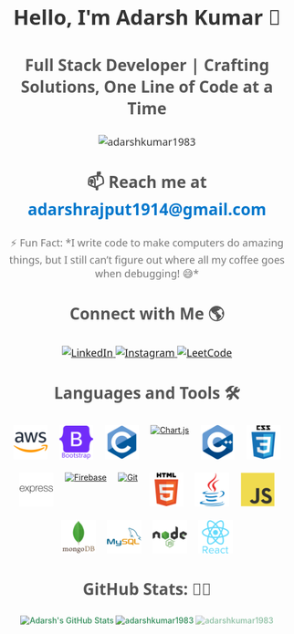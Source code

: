 <h1 align="center" style="font-family: 'Segoe UI', Tahoma, Geneva, Verdana, sans-serif; font-size: 36px; font-weight: bold; color: #333;">Hello, I'm Adarsh Kumar 👋</h1>
<h3 align="center" style="font-family: 'Segoe UI', Tahoma, Geneva, Verdana, sans-serif; font-size: 28px; font-weight: 600; color: #555;">Full Stack Developer | Crafting Solutions, One Line of Code at a Time</h3>

<!-- Animated Lottie File -->
<div align="center">
  <lottie-player src="https://assets3.lottiefiles.com/packages/lf20_tfb3estd.json" background="transparent" speed="1" style="width: 300px; height: 300px;" loop autoplay></lottie-player>
</div>

<p align="center" style="font-family: 'Segoe UI', Tahoma, Geneva, Verdana, sans-serif; font-size: 18px; color: #333;">
  <img src="https://komarev.com/ghpvc/?username=adarshkumar1983&label=Profile%20views&color=0e75b6&style=flat" alt="adarshkumar1983" />
</p>

<h3 align="center" style="font-family: 'Segoe UI', Tahoma, Geneva, Verdana, sans-serif; font-size: 28px; font-weight: 600; color: #555;">📫 Reach me at <a href="mailto:adarshrajput1914@gmail.com" style="color: #0077cc; text-decoration: none;"><strong>adarshrajput1914@gmail.com</strong></a></h3>
<p align="center" style="font-family: 'Segoe UI', Tahoma, Geneva, Verdana, sans-serif; font-size: 18px; color: #777;"><p align="center" style="font-family: 'Segoe UI', Tahoma, Geneva, Verdana, sans-serif; font-size: 18px; color: #777;">
  ⚡ Fun Fact: *I write code to make computers do amazing things, but I still can’t figure out where all my coffee goes when debugging! 😅*
</p>




<h3 align="center" style="font-family: 'Segoe UI', Tahoma, Geneva, Verdana, sans-serif; font-size: 28px; font-weight: 600; color: #555;">Connect with Me 🌎</h3>
<p align="center" style="font-family: 'Segoe UI', Tahoma, Geneva, Verdana, sans-serif; font-size: 18px;">
  <a href="https://linkedin.com/in/your-linkedin" target="_blank">
    <img src="https://raw.githubusercontent.com/rahuldkjain/github-profile-readme-generator/master/src/images/icons/Social/linked-in-alt.svg" alt="LinkedIn" height="30" width="40" class="social-icon"/>
  </a>
  <a href="https://instagram.com/adarsh4240" target="_blank">
    <img src="https://raw.githubusercontent.com/rahuldkjain/github-profile-readme-generator/master/src/images/icons/Social/instagram.svg" alt="Instagram" height="30" width="40" class="social-icon"/>
  </a>
  <a href="https://www.leetcode.com/adarshrajput1914" target="_blank">
    <img src="https://raw.githubusercontent.com/rahuldkjain/github-profile-readme-generator/master/src/images/icons/Social/leet-code.svg" alt="LeetCode" height="30" width="40" class="social-icon"/>
  </a>
</p>

<style>
  /* Cool Hover Effects for Social Icons */
  .social-icon {
    transition: transform 0.3s ease, filter 0.3s ease;
  }

  .social-icon:hover {
    transform: scale(1.2) rotate(10deg);
    filter: drop-shadow(0 0 10px rgba(0, 0, 0, 0.2));
  }

  /* Fun Fact Animation */
  p {
    animation: bounce 2s infinite;
    color: #2e8b57;
    font-weight: 500;
  }

  @keyframes bounce {
    0%, 100% {
      transform: translateY(0);
    }
    50% {
      transform: translateY(-10px);
    }
  }

  /* Title Styling for Reach Me */
  h3 {
    animation: fadeIn 1s ease-in-out;
    color: #444;
  }

  /* Fade-in effect for Reach Me title */
  @keyframes fadeIn {
    0% { opacity: 0; }
    100% { opacity: 1; }
  }
</style>
  <h3 align="center" style="font-family: 'Segoe UI', Tahoma, Geneva, Verdana, sans-serif; font-size: 28px; font-weight: 600; color: #555;">Languages and Tools 🛠️</h3>

  <div align="center" class="tools-container">
    <!-- Add animation on hover for each icon -->
    <a href="https://aws.amazon.com" target="_blank" rel="noreferrer">
      <img src="https://raw.githubusercontent.com/devicons/devicon/master/icons/amazonwebservices/amazonwebservices-original-wordmark.svg" alt="AWS" width="60" height="60" class="tool-icon"/>
    </a>
    <a href="https://getbootstrap.com" target="_blank" rel="noreferrer">
      <img src="https://raw.githubusercontent.com/devicons/devicon/master/icons/bootstrap/bootstrap-plain-wordmark.svg" alt="Bootstrap" width="60" height="60" class="tool-icon"/>
    </a>
    <a href="https://www.cprogramming.com/" target="_blank" rel="noreferrer">
      <img src="https://raw.githubusercontent.com/devicons/devicon/master/icons/c/c-original.svg" alt="C" width="60" height="60" class="tool-icon"/>
    </a>
    <a href="https://www.chartjs.org" target="_blank" rel="noreferrer">
      <img src="https://www.chartjs.org/media/logo-title.svg" alt="Chart.js" width="60" height="60" class="tool-icon"/>
    </a>
    <a href="https://www.w3schools.com/cpp/" target="_blank" rel="noreferrer">
      <img src="https://raw.githubusercontent.com/devicons/devicon/master/icons/cplusplus/cplusplus-original.svg" alt="C++" width="60" height="60" class="tool-icon"/>
    </a>
    <a href="https://www.w3schools.com/css/" target="_blank" rel="noreferrer">
      <img src="https://raw.githubusercontent.com/devicons/devicon/master/icons/css3/css3-original-wordmark.svg" alt="CSS3" width="60" height="60" class="tool-icon"/>
    </a>
    <a href="https://expressjs.com" target="_blank" rel="noreferrer">
      <img src="https://raw.githubusercontent.com/devicons/devicon/master/icons/express/express-original-wordmark.svg" alt="Express" width="60" height="60" class="tool-icon"/>
    </a>
    <a href="https://firebase.google.com/" target="_blank" rel="noreferrer">
      <img src="https://www.vectorlogo.zone/logos/firebase/firebase-icon.svg" alt="Firebase" width="60" height="60" class="tool-icon"/>
    </a>
    <a href="https://git-scm.com/" target="_blank" rel="noreferrer">
      <img src="https://www.vectorlogo.zone/logos/git-scm/git-scm-icon.svg" alt="Git" width="60" height="60" class="tool-icon"/>
    </a>
    <a href="https://www.w3.org/html/" target="_blank" rel="noreferrer">
      <img src="https://raw.githubusercontent.com/devicons/devicon/master/icons/html5/html5-original-wordmark.svg" alt="HTML5" width="60" height="60" class="tool-icon"/>
    </a>
    <a href="https://www.java.com" target="_blank" rel="noreferrer">
      <img src="https://raw.githubusercontent.com/devicons/devicon/master/icons/java/java-original.svg" alt="Java" width="60" height="60" class="tool-icon"/>
    </a>
    <a href="https://developer.mozilla.org/en-US/docs/Web/JavaScript" target="_blank" rel="noreferrer">
      <img src="https://raw.githubusercontent.com/devicons/devicon/master/icons/javascript/javascript-original.svg" alt="JavaScript" width="60" height="60" class="tool-icon"/>
    </a>
    <a href="https://www.mongodb.com/" target="_blank" rel="noreferrer">
      <img src="https://raw.githubusercontent.com/devicons/devicon/master/icons/mongodb/mongodb-original-wordmark.svg" alt="MongoDB" width="60" height="60" class="tool-icon"/>
    </a>
    <a href="https://www.mysql.com/" target="_blank" rel="noreferrer">
      <img src="https://raw.githubusercontent.com/devicons/devicon/master/icons/mysql/mysql-original-wordmark.svg" alt="MySQL" width="60" height="60" class="tool-icon"/>
    </a>
    <a href="https://nodejs.org" target="_blank" rel="noreferrer">
      <img src="https://raw.githubusercontent.com/devicons/devicon/master/icons/nodejs/nodejs-original-wordmark.svg" alt="Node.js" width="60" height="60" class="tool-icon"/>
    </a>
    <a href="https://reactjs.org" target="_blank" rel="noreferrer">
      <img src="https://raw.githubusercontent.com/devicons/devicon/master/icons/react/react-original-wordmark.svg" alt="React" width="60" height="60" class="tool-icon"/>
    </a>
  </div>
  
  <style>
    .tools-container {
      display: flex;
      flex-wrap: wrap;
      justify-content: center;
      gap: 20px;
    }
  
    .tool-icon {
      transition: transform 0.4s ease, opacity 0.4s ease;
    }
  
    .tool-icon:hover {
      transform: scale(1.2) rotate(15deg);
      opacity: 0.9;
    }
  
    /* Fade-in animation for the whole section */
    .tools-container {
      animation: fadeIn 1.5s ease-in-out;
    }
  
    @keyframes fadeIn {
      0% { opacity: 0; }
      100% { opacity: 1; }
    }
  </style>

<h3 align="center" style="font-family: 'Segoe UI', Tahoma, Geneva, Verdana, sans-serif; font-size: 28px; font-weight: 600; color: #555;">GitHub Stats: 📡📡</h3>

<p align="center">
  <img src="https://github-readme-stats.vercel.app/api?username=adarshkumar1983&show_icons=true&hide=prs&count_private=true&theme=radical" alt="Adarsh's GitHub Stats" />
  <img src="https://github-readme-stats.vercel.app/api/top-langs?username=adarshkumar1983&show_icons=true&locale=en&layout=compact" alt="adarshkumar1983" style="opacity:0; animation: fadeIn 1s forwards 0.5s;">
  <img src="https://github-readme-streak-stats.herokuapp.com/?user=adarshkumar1983&" alt="adarshkumar1983" style="opacity:0; animation: fadeIn 1s forwards 1.5s;">


</p>




<!-- Add CSS animation -->
<style>
  @keyframes fadeIn {
    0% { opacity: 0; }
    100% { opacity: 1; }
  }
</style>
